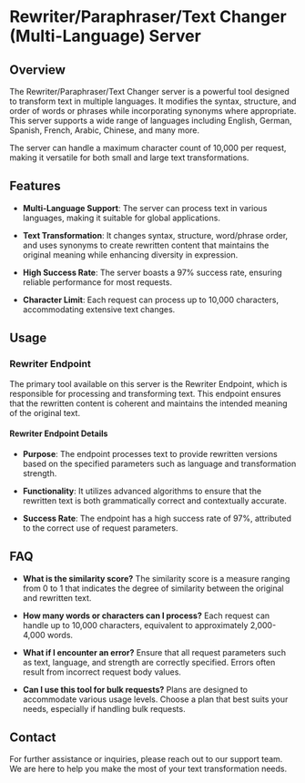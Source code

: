 # Rewriter/Paraphraser/Text Changer (Multi-Language) Server

## Overview

The Rewriter/Paraphraser/Text Changer server is a powerful tool designed to transform text in multiple languages. It modifies the syntax, structure, and order of words or phrases while incorporating synonyms where appropriate. This server supports a wide range of languages including English, German, Spanish, French, Arabic, Chinese, and many more.

The server can handle a maximum character count of 10,000 per request, making it versatile for both small and large text transformations.

## Features

- **Multi-Language Support**: The server can process text in various languages, making it suitable for global applications.
  
- **Text Transformation**: It changes syntax, structure, word/phrase order, and uses synonyms to create rewritten content that maintains the original meaning while enhancing diversity in expression.

- **High Success Rate**: The server boasts a 97% success rate, ensuring reliable performance for most requests.

- **Character Limit**: Each request can process up to 10,000 characters, accommodating extensive text changes.

## Usage

### Rewriter Endpoint

The primary tool available on this server is the Rewriter Endpoint, which is responsible for processing and transforming text. This endpoint ensures that the rewritten content is coherent and maintains the intended meaning of the original text.

#### Rewriter Endpoint Details

- **Purpose**: The endpoint processes text to provide rewritten versions based on the specified parameters such as language and transformation strength.
  
- **Functionality**: It utilizes advanced algorithms to ensure that the rewritten text is both grammatically correct and contextually accurate.

- **Success Rate**: The endpoint has a high success rate of 97%, attributed to the correct use of request parameters.

## FAQ

- **What is the similarity score?**
  The similarity score is a measure ranging from 0 to 1 that indicates the degree of similarity between the original and rewritten text.

- **How many words or characters can I process?**
  Each request can handle up to 10,000 characters, equivalent to approximately 2,000-4,000 words.

- **What if I encounter an error?**
  Ensure that all request parameters such as text, language, and strength are correctly specified. Errors often result from incorrect request body values.

- **Can I use this tool for bulk requests?**
  Plans are designed to accommodate various usage levels. Choose a plan that best suits your needs, especially if handling bulk requests.

## Contact

For further assistance or inquiries, please reach out to our support team. We are here to help you make the most of your text transformation needs.